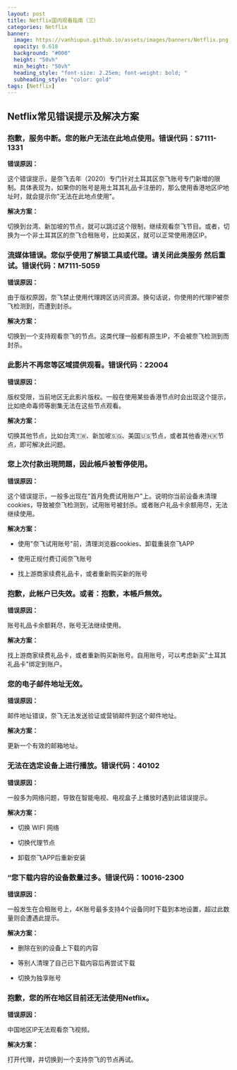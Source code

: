 ```yaml
---
layout: post
title: Netflix国内观看指南（三）
categories: Netflix
banner:
  image: https://vanhiupun.github.io/assets/images/banners/Netflix.png
  opacity: 0.618
  background: "#000"
  height: "50vh"
  min_height: "50vh"
  heading_style: "font-size: 2.25em; font-weight: bold; "
  subheading_style: "color: gold"
tags: [Netflix]
---
```



## Netflix常见错误提示及解决方案

### 抱歉，服务中断。您的账户无法在此地点使用。错误代码：S7111-1331
**错误原因：**

这个错误提示，是奈飞去年（2020）专门针对土耳其区奈飞账号专门新增的限制。具体表现为，如果你的账号是用土耳其礼品卡注册的，那么使用香港地区IP地址时，就会提示你"无法在此地点使用"。

**解决方案：**

切换到台湾、新加坡的节点，就可以跳过这个限制，继续观看奈飞节目。或者，切换为一个非土耳其区的奈飞合租账号，比如美区，就可以正常使用港区IP。


### 流媒体错误。您似乎使用了解锁工具或代理。请关闭此类服务 然后重试。错误代码：M7111-5059

**错误原因：**

由于版权原因，奈飞禁止使用代理跨区访问资源。换句话说，你使用的代理IP被奈飞检测到，而遭到封杀。

**解决方案：**

切换到一个支持观看奈飞的节点。这类代理一般都有原生IP，不会被奈飞检测到而封杀。


### 此影片不再您等区域提供观看。错误代码：22004

**错误原因：**

版权受限，当前地区无此影片版权。一般在使用某些香港节点时会出现这个提示，比如绝命毒师等剧集无法在这些节点观看。

**解决方案：**

切换其他节点，比如台湾🇹🇼、新加坡🇸🇬、美国🇺🇸节点，或者其他香港🇭🇰节点，即可解决此问题。


### 您上次付款出現問題，因此帳戶被暫停使用。

**错误原因：**

这个错误提示，一般多出现在"首月免费试用账户"上。说明你当前设备未清理cookies，导致被奈飞检测到，试用账号被封杀。或者账户礼品卡余额用尽，无法继续使用。

**解决方案：**

- 使用"奈飞试用账号"前，清理浏览器cookies、卸载重装奈飞APP

- 使用正规付费订阅奈飞账号

- 找上游商家续费礼品卡，或者重新购买新的账号


### 抱歉，此帐户已失效。或者：抱歉，本帳戶無效。

**错误原因：**

账号礼品卡余额耗尽，账号无法继续使用。

**解决方案：**

找上游商家续费礼品卡，或者重新购买新账号。自用账号，可以考虑新买"土耳其礼品卡"绑定到账户。


### 您的电子邮件地址无效。

**错误原因：**

邮件地址错误，奈飞无法发送验证或营销邮件到这个邮件地址。

**解决方案：**

更新一个有效的邮箱地址。


### 无法在选定设备上进行播放。错误代码：40102

**错误原因：**

一般多为网络问题，导致在智能电视、电视盒子上播放时遇到此错误提示。

**解决方案：**

- 切换 WIFI 网络

- 切换代理节点

- 卸载奈飞APP后重新安装


### “您下载内容的设备数量过多。错误代码：10016-2300

**错误原因：**

一般发生在合租账号上，4K账号最多支持4个设备同时下载到本地设置，超过此数量则会遭遇此提示。

**解决方案：**

- 删除在别的设备上下载的内容

- 等别人清理了自己已下载内容后再尝试下载

- 切换为独享账号


### 抱歉，您的所在地区目前还无法使用Netflix。

**错误原因：**

中国地区IP无法观看奈飞视频。

**解决方案：**

打开代理，并切换到一个支持奈飞的节点再试。






